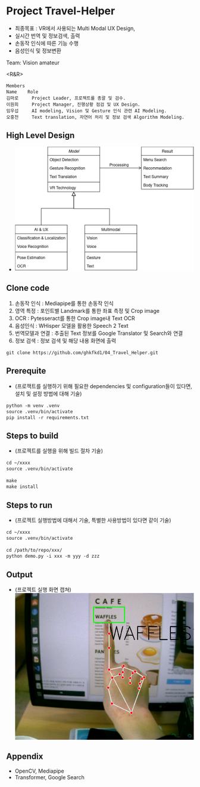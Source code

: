 # Project Travel-Helper

* 최종목표 : VR에서 사용되는 Multi Modal UX Design,
* 실시간 번역 및 정보검색, 출력
* 손동작 인식에 따른 기능 수행
* 음성인식 및 정보변환

Team: Vision amateur

<R&R>

    Members
    Name 	Role
    김마로 	Project Leader, 프로젝트를 총괄 및 검수.
    이원희 	Project Manager, 진행상황 점검 및 UX Design.
    임우섭 	AI modeling, Vision 및 Gesture 인식 관련 AI Modeling.
    오흥천 	Text translation, 자연어 처리 및 정보 검색 Algorithm Modeling.


## High Level Design

* ![alt text](./highlevel.jpg)

## Clone code

1. 손동작 인식 : Mediapipe를 통한 손동작 인식
2. 영역 특정 : 포인트별 Landmark를 통한 좌표 측정 및 Crop image
3. OCR : Pytesseract를 통한 Crop image내 Text OCR
4. 음성인식 : WHisper 모델을 활용한 Speech 2 Text
5. 번역모델과 연결 : 추출된 Text 정보를 Google Translator 및 Search와 연결
6. 정보 검색 : 정보 검색 및 해당 내용 화면에 출력

```shell
git clone https://github.com/ghkfkd1/04_Travel_Helper.git
```

## Prerequite

* (프로잭트를 실행하기 위해 필요한 dependencies 및 configuration들이 있다면, 설치 및 설정 방법에 대해 기술)

```shell
python -m venv .venv
source .venv/bin/activate
pip install -r requirements.txt
```

## Steps to build

* (프로젝트를 실행을 위해 빌드 절차 기술)

```shell
cd ~/xxxx
source .venv/bin/activate

make
make install
```

## Steps to run

* (프로젝트 실행방법에 대해서 기술, 특별한 사용방법이 있다면 같이 기술)

```shell
cd ~/xxxx
source .venv/bin/activate

cd /path/to/repo/xxx/
python demo.py -i xxx -m yyy -d zzz
```

## Output

* (프로젝트 실행 화면 캡쳐)
![alt text](./screenshot.png)

## Appendix

* OpenCV, Mediapipe
* Transformer, Google Search